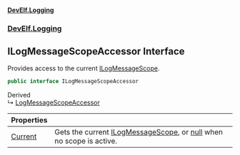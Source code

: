 #### [DevElf\.Logging](README.md 'README')
### [DevElf\.Logging](DevElf.Logging.md 'DevElf\.Logging')

## ILogMessageScopeAccessor Interface

Provides access to the current [ILogMessageScope](ILogMessageScope.md 'DevElf\.Logging\.ILogMessageScope')\.

```csharp
public interface ILogMessageScopeAccessor
```

Derived  
&#8627; [LogMessageScopeAccessor](LogMessageScopeAccessor.md 'DevElf\.Logging\.LogMessageScopeAccessor')

| Properties | |
| :--- | :--- |
| [Current](ILogMessageScopeAccessor.Current.md 'DevElf\.Logging\.ILogMessageScopeAccessor\.Current') | Gets the current [ILogMessageScope](ILogMessageScope.md 'DevElf\.Logging\.ILogMessageScope'), or [null](https://docs.microsoft.com/en-us/dotnet/csharp/language-reference/keywords/null 'https://docs\.microsoft\.com/en\-us/dotnet/csharp/language\-reference/keywords/null') when no scope is active\. |
